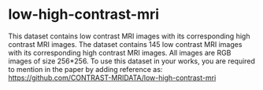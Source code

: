 # low-high-contrast-mri
This dataset contains low contrast MRI images with its corresponding high contrast MRI images. The dataset contains 145 low contrast MRI images with its corresponding high contrast MRI images. All images are RGB images of size 256*256. 
To use this dataset in your works, you are required to mention in the paper by adding reference as:
https://github.com/CONTRAST-MRIDATA/low-high-contrast-mri
